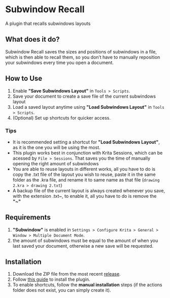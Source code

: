 <html>
<h1>Subwindow Recall</h1>
<p>A plugin that recalls subwindows layouts</p>
<h2>What does it do?</h2>
<p>Subwindow Recall saves the sizes and positions of subwindows in a file, which is then able
to recall them, so you don’t have to manually reposition your subwindows every time you open a document.</p>
    
<h2>How to Use</h2>
<ol>
	<li>Enable <strong>"Save Subwindows Layout"</strong> in <code>Tools > Scripts</code>.</li>
	<li>Save your document to create a save file of the current subwindows layout
	<li>Load a saved layout anytime using <strong>"Load Subwindows Layout"</strong> in <code>Tools > Scripts</code>.</li>
	<li>(Optional) Set up shortcuts for quicker access.</li>
</ol>
<h3>Tips</h3>
<ul>
	<li>It is recommended setting a shortcut for <strong>"Load Subwindows Layout"</strong>, as it is the one you will be using the most.</li>
	<li>This plugin works best in conjunction with Krita Sessions, which can be acessed by <code>File > Sessions</code>. That saves you the time of manually opening the right amount of subwindows</li>
	<li>You are able to reuse layouts in different works, all you have to do is copy the .txt file of the layout you wish to reuse, paste it in the same folder as the .kra file, and rename it to same name as that file (<code>drawing 2.kra > drawing 2.txt</code>)
	<li>A backup file of the current layout is always created whenever you save, with the extension .txt~, to enable it, all you have to do is remove the <strong>"~"</strong></li> 
</ul>
 
<h2>Requirements</h2>
<ol>
	<li><strong> "Subwindow"</strong> is enabled in <code>Settings > Configure Krita > General > Window > Multiple Document Mode</code>.</li>
	<li>the amount of subwindows must be equal to the amount of when you last saved your document, otherwise a new save will be requested.</li>
</ol>

<h2>Installation</h2>
<ol>
	<li>Download the ZIP file from the most recent <a href="https://github.com/Victus-Illus/Subwindow-Recall/releases">release</a>.</li>
	<li>Follow <a href="https://docs.krita.org/en/user_manual/python_scripting/install_custom_python_plugin.html">this guide</a> to install the plugin.</li>
	<li>To enable shortcuts, follow the <strong>manual installation</strong> steps (if the actions folder does not exist, you can simply create it).</li>
</ol>
 </html>
